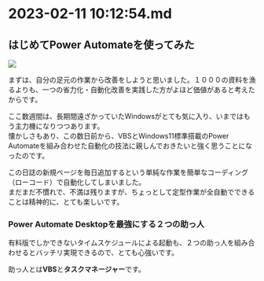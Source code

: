 # 2023-02-11 10:12:54.md

## はじめてPower Automateを使ってみた

![](https://i.imgur.com/xgLVojj.png)

まずは、自分の足元の作業から改善をしようと思いました。１０００の資料を漁るよりも、一つの省力化・自動化改善を実践した方がよほど価値があると考えたからです。  

ここ数週間は、長期間遠ざかっていたWindowsがとても気に入り、いまではもう主力機になりつつあります。  
懐かしさもあり、この数日前から、VBSとWindows11標準搭載のPower Automateを組み合わせた自動化の技法に親しんでおきたいと強く思うことになったのです。  

この日誌の新規ページを毎日追加するという単純な作業を簡単なコーディング（ローコード）で自動化してしまいました。  
まだまだ不慣れで、不満は残りますが、ちょっとして定型作業が全自動でできることは精神的に、とても楽しいです。

### Power Automate Desktopを最強にする２つの助っ人

有料版でしかできないタイムスケジュールによる起動も、２つの助っ人を組み合わせるとバッチリ実現できるので、とても心強いです。

助っ人とは**VBS**と**タスクマネージャー**です。
